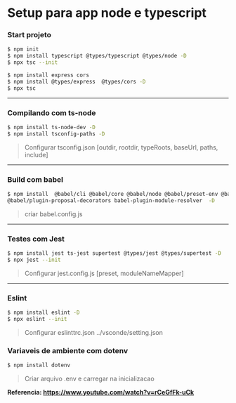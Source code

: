 # Setup para app node e typescript

### Start projeto

```sh
$ npm init
$ npm install typescript @types/typescript @types/node -D
$ npx tsc --init

$ npm install express cors
$ npm install @types/express  @types/cors -D
$ npx tsc
```

---

### Compilando com ts-node

```sh
$ npm install ts-node-dev -D
$ npm install tsconfig-paths -D
```

> Configurar tsconfig.json [outdir, rootdir, typeRoots, baseUrl, paths, include]

---

### Build com babel

```sh
$ npm install  @babel/cli @babel/core @babel/node @babel/preset-env @babel/preset-typescript
@babel/plugin-proposal-decorators babel-plugin-module-resolver  -D
```

> criar babel.config.js

---

### Testes com Jest

```sh
$ npm install jest ts-jest supertest @types/jest @types/supertest -D
$ npx jest --init
```

> Configurar jest.config.js [preset, moduleNameMapper]

---

### Eslint

```sh
$ npm install eslint -D
$ npx eslint --init
```

> Configurar eslinttrc.json ../vsconde/setting.json

### Variaveis de ambiente com dotenv

```sh
$ npm install dotenv
```

> Criar arquivo .env e carregar na inicializacao

**Referencia: https://www.youtube.com/watch?v=rCeGfFk-uCk**
